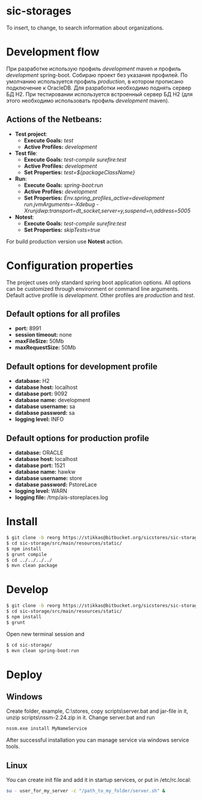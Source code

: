 # sic-storages
To insert, to change, to search information about organizations.

# Development flow
При разработке использую профиль _development_ maven и профиль _development_ spring-boot.
Собираю проект без указания профилей. По умолчанию используется профиль _production_, в котором прописано подключение к OracleDB. Для разработки необходимо поднять сервер БД H2.
При тестировании используется встроенный сервер БД H2 (для этого необходимо использовать профиль _development_ maven).

## Actions of the Netbeans:
- **Test project**: 
    * __Execute Goals:__ _test_
    * __Active Profiles:__ _development_
- **Test file**: 
    * __Execute Goals:__ _test-compile surefire:test_
    * __Active Profiles:__ _development_
    * __Set Properties:__ _test=${packageClassName}_
- **Run**:
    * __Execute Goals:__ _spring-boot:run_
    * __Active Profiles:__ _development_
    * __Set Properties:__ *Env.spring_profiles_active=development run.jvmArguments=-Xdebug -Xrunjdwp:transport=dt_socket,server=y,suspend=n,address=5005*
- **Notest**:
    * __Execute Goals:__ _test-compile surefire:test_
    * __Set Properties:__ _skipTests=true_

For build production version use **Notest** action.

# Configuration properties
The project uses only standard spring boot application options.
All options can be customized through environment or command line arguments.
Default active profile is _development_. Other profiles are _production_ and _test_.

## Default options for all profiles
* __port:__ 8991
* __session timeout:__ none
* __maxFileSize:__ 50Mb
* __maxRequestSize:__ 50Mb

## Default options for __development__ profile
* __database:__ H2
* __database host:__ localhost
* __database port:__ 9092
* __database name:__ development
* __database username:__ sa
* __database password:__ sa
* __logging level:__ INFO

## Default options for __production__ profile
* __database:__ ORACLE
* __database host:__ localhost
* __database port:__ 1521
* __database name:__ hawkw
* __database username:__ store
* __database password:__ PstoreLace
* __logging level:__ WARN
* __logging file:__ /tmp/ais-storeplaces.log

# Install
```sh
$ git clone -b reorg https://stikkas@bitbucket.org/sicstores/sic-storage.git
$ cd sic-storage/src/main/resources/static/
$ npm install
$ grunt compile
$ cd ../../../../
$ mvn clean package
```

# Develop
```sh
$ git clone -b reorg https://stikkas@bitbucket.org/sicstores/sic-storage.git
$ cd sic-storage/src/main/resources/static/
$ npm install
$ grunt
```
Open new terminal session and
```sh
$ cd sic-storage/
$ mvn clean spring-boot:run
```

# Deploy
## Windows
Create folder, example, C:\stores, copy scripts\server.bat and jar-file in it, unzip scripts\nssm-2.24.zip in it.
Change server.bat and run
```sh
nssm.exe install MyNameService
```
After successful installation you can manage service via windows service tools.
## Linux
You can create init file and add it in startup services, or put in /etc/rc.local:
```sh
su - user_for_my_server -c "/path_to_my_folder/server.sh" &
```
